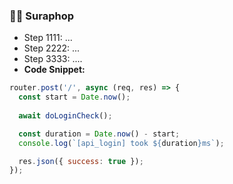 ### 🧑‍💻 Suraphop
- Step 1111: ...
- Step 2222: ...
- Step 3333: ....
- **Code Snippet:**
```javascript
router.post('/', async (req, res) => {
  const start = Date.now();
  
  await doLoginCheck();

  const duration = Date.now() - start;
  console.log(`[api_login] took ${duration}ms`);

  res.json({ success: true });
});


